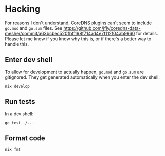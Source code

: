 # Hacking

For reasons I don't understand, CoreDNS plugins can't seem to include `go.mod`
and `go.sum` files. See
https://github.com/jfly/coredns-data-mesher/commit/a63bcbec520fbff198f714ad4e7f112f04ab9960
for details. Please let me know if you know why this is, or if there's a better way to handle this.

## Enter dev shell

To allow for development to actually happen, `go.mod` and `go.sum` are
gitignored. They get generated automatically when you enter the dev shell:

```console
nix develop
```

## Run tests

In a dev shell:

```console
go test ./...
```

## Format code

```console
nix fmt
```
